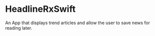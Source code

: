 # HeadlineRxSwift
An App that displays trend articles and allow the user to save news for reading later.
